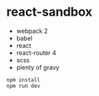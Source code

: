 # react-sandbox

* webpack 2
* babel
* react
* react-router 4
* scss
* plenty of gravy

```
npm install
npm run dev
```
